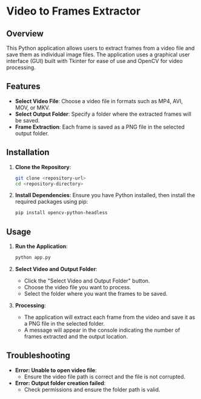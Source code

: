 # Video to Frames Extractor

## Overview

This Python application allows users to extract frames from a video file and save them as individual image files. The application uses a graphical user interface (GUI) built with Tkinter for ease of use and OpenCV for video processing.

## Features

- **Select Video File**: Choose a video file in formats such as MP4, AVI, MOV, or MKV.
- **Select Output Folder**: Specify a folder where the extracted frames will be saved.
- **Frame Extraction**: Each frame is saved as a PNG file in the selected output folder.

## Installation

1. **Clone the Repository**:

   ```bash
   git clone <repository-url>
   cd <repository-directory>
   ```

2. **Install Dependencies**:
   Ensure you have Python installed, then install the required packages using pip:
   ```bash
   pip install opencv-python-headless
   ```

## Usage

1. **Run the Application**:

   ```bash
   python app.py
   ```

2. **Select Video and Output Folder**:

   - Click the "Select Video and Output Folder" button.
   - Choose the video file you want to process.
   - Select the folder where you want the frames to be saved.

3. **Processing**:
   - The application will extract each frame from the video and save it as a PNG file in the selected folder.
   - A message will appear in the console indicating the number of frames extracted and the output location.

## Troubleshooting

- **Error: Unable to open video file**:
  - Ensure the video file path is correct and the file is not corrupted.
- **Error: Output folder creation failed**:
  - Check permissions and ensure the folder path is valid.
